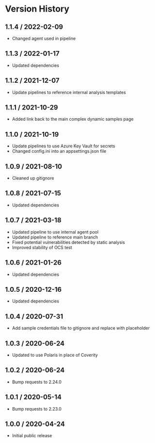 # Version History

## 1.1.4 / 2022-02-09

- Changed agent used in pipeline

## 1.1.3 / 2022-01-17

- Updated dependencies

## 1.1.2 / 2021-12-07

- Update pipelines to reference internal analysis templates

## 1.1.1 / 2021-10-29

- Added link back to the main complex dynamic samples page

## 1.1.0 / 2021-10-19

- Update pipelines to use Azure Key Vault for secrets
- Changed config.ini into an appsettings.json file

## 1.0.9 / 2021-08-10

- Cleaned up gitignore

## 1.0.8 / 2021-07-15

- Updated dependencies

## 1.0.7 / 2021-03-18

- Updated pipeline to use internal agent pool
- Updated pipeline to reference main branch
- Fixed potential vulnerabilities detected by static analysis
- Improved stability of OCS test

## 1.0.6 / 2021-01-26

- Updated dependencies

## 1.0.5 / 2020-12-16

- Updated dependencies

## 1.0.4 / 2020-07-31

- Add sample credentials file to gitignore and replace with placeholder

## 1.0.3 / 2020-06-24

- Updated to use Polaris in place of Coverity

## 1.0.2 / 2020-06-24

- Bump requests to 2.24.0

## 1.0.1 / 2020-05-14

- Bump requests to 2.23.0

## 1.0.0 / 2020-04-24

- Initial public release
